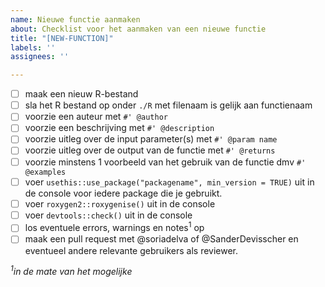 ```yaml
---
name: Nieuwe functie aanmaken
about: Checklist voor het aanmaken van een nieuwe functie
title: "[NEW-FUNCTION]"
labels: ''
assignees: ''

---
```


- [ ] maak een nieuw R-bestand 
- [ ] sla het R bestand op onder `./R` met filenaam is gelijk aan functienaam
- [ ] voorzie een auteur met `#' @author`
- [ ] voorzie een beschrijving met `#' @description`
- [ ] voorzie uitleg over de input parameter(s) met `#' @param name`
- [ ] voorzie uitleg over de output van de functie met `#' @returns`
- [ ] voorzie minstens 1 voorbeeld van het gebruik van de functie dmv `#' @examples`
- [ ] voer `usethis::use_package("packagename", min_version = TRUE)` uit in de console voor iedere package die je gebruikt. 
- [ ] voer `roxygen2::roxygenise()` uit in de console
- [ ] voer `devtools::check()` uit in de console
- [ ] los eventuele errors, warnings en notes<sup>1</sup> op
- [ ] maak een pull request met @soriadelva of @SanderDevisscher en eventueel andere relevante gebruikers als reviewer.

*<sup>1</sup>in de mate van het mogelijke*
